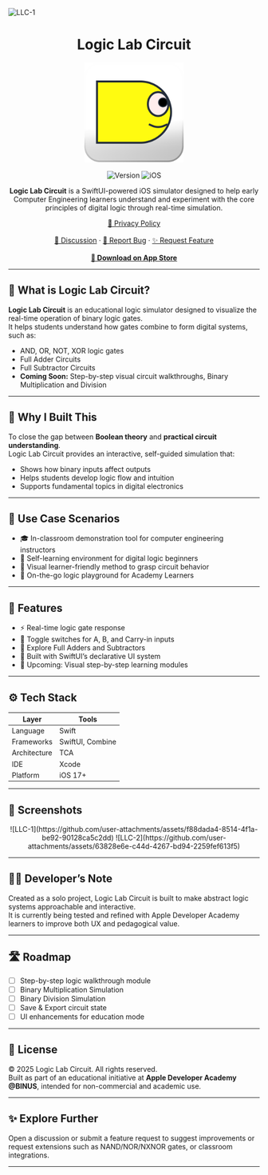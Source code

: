![LLC-1](https://github.com/user-attachments/assets/3263d966-0af7-4e48-bca3-652c9051d275)<div align="center">
  <h1>Logic Lab Circuit</h1>
  <img src="https://github.com/Lunardy2509/Logic-Lab-Circuit/blob/main/LogicLabCircuit/Resources/Assets.xcassets/App%20Icon%20Light.imageset/App%20Icon%20Light.png" width="200" height="200" alt="LogicLab Logo">

  ![Version](https://img.shields.io/badge/version-1.0-yellow?style=for-the-badge)
  ![iOS](https://img.shields.io/badge/iOS-17%2B-lightgrey?style=for-the-badge)

  <p><strong>Logic Lab Circuit</strong> is a SwiftUI-powered iOS simulator designed to help early Computer Engineering learners understand and experiment with the core principles of digital logic through real-time simulation.</p>

<p>
  <a href="https://lunardy2509.github.io/lq-docs/privacy/privacy-logiclab">📜 Privacy Policy</a><br><br>
  <a href="https://github.com/Lunardy2509/Logic-Lab-Circuit/discussions">💬 Discussion</a> ·
  <a href="https://github.com/Lunardy2509/Logic-Lab-Circuit/issues/new?assignees=&labels=bug&template=bug_report.yml&title=%5BBug%5D">🐛 Report Bug</a> ·
  <a href="https://github.com/Lunardy2509/Logic-Lab-Circuit/issues/new?assignees=&labels=enhancement&template=feature_request.yml&title=%5BFeature%5D">✨ Request Feature</a><br><br>
  <a href="https://apps.apple.com/id/app/logiclabcircuit/id6749439491"><strong>📲 Download on App Store</strong></a>
</p>

</div>

---

## 📍 What is Logic Lab Circuit?

**Logic Lab Circuit** is an educational logic simulator designed to visualize the real-time operation of binary logic gates.  
It helps students understand how gates combine to form digital systems, such as:

- AND, OR, NOT, XOR logic gates  
- Full Adder Circuits  
- Full Subtractor Circuits  
- **Coming Soon:** Step-by-step visual circuit walkthroughs, Binary Multiplication and Division

---

## 🎯 Why I Built This

To close the gap between **Boolean theory** and **practical circuit understanding**.  
Logic Lab Circuit provides an interactive, self-guided simulation that:

- Shows how binary inputs affect outputs  
- Helps students develop logic flow and intuition  
- Supports fundamental topics in digital electronics

---

## 🧪 Use Case Scenarios

- 🎓 In-classroom demonstration tool for computer engineering instructors  
- 🧩 Self-learning environment for digital logic beginners  
- 🧠 Visual learner-friendly method to grasp circuit behavior  
- 📲 On-the-go logic playground for Academy Learners

---

## 🚀 Features

- ⚡ Real-time logic gate response  
- 🔁 Toggle switches for A, B, and Carry-in inputs  
- 🧮 Explore Full Adders and Subtractors  
- 🎯 Built with SwiftUI’s declarative UI system  
- 📖 Upcoming: Visual step-by-step learning modules

---

## ⚙️ Tech Stack

| Layer        | Tools                                  |
| ------------ | -------------------------------------- |
| Language     | Swift                                  |
| Frameworks   | SwiftUI, Combine                       |
| Architecture | TCA                                    |
| IDE          | Xcode                                  |
| Platform     | iOS 17+                                |

---

## 📱 Screenshots

<p align="center">
  ![LLC-1](https://github.com/user-attachments/assets/f88dada4-8514-4f1a-be92-90128ca5c2dd)
  ![LLC-2](https://github.com/user-attachments/assets/63828e6e-c44d-4267-bd94-2259fef613f5)
</p>

---

## 🧑‍💻 Developer’s Note

Created as a solo project, Logic Lab Circuit is built to make abstract logic systems approachable and interactive.  
It is currently being tested and refined with Apple Developer Academy learners to improve both UX and pedagogical value.

---

## 🛣️ Roadmap

- [ ] Step-by-step logic walkthrough module  
- [ ] Binary Multiplication Simulation  
- [ ] Binary Division Simulation  
- [ ] Save & Export circuit state  
- [ ] UI enhancements for education mode  

---

## 📄 License

© 2025 Logic Lab Circuit. All rights reserved.  
Built as part of an educational initiative at **Apple Developer Academy @BINUS**, intended for non-commercial and academic use.

---

## ✨ Explore Further

Open a discussion or submit a feature request to suggest improvements or request extensions such as NAND/NOR/NXNOR gates, or classroom integrations.

---
